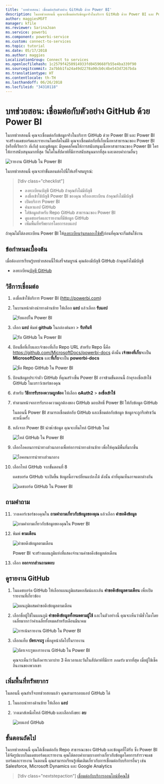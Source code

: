 ```yaml
---
title: 'บทช่วยสอน: เชื่อมต่อกับตัวอย่าง GitHub ด้วย Power BI'
description: ในบทช่วยสอนนี้ คุณจะเชื่อมต่อกับข้อมูลจริงในบริการ GitHub ด้วย Power BI และ Power BI จะสร้างแดชบอร์ดและรายงานโดยอัตโนมัติ
author: maggiesMSFT
manager: kfile
ms.reviewer: SarinaJoan
ms.service: powerbi
ms.component: powerbi-service
ms.custom: connect-to-services
ms.topic: tutorial
ms.date: 05/17/2018
ms.author: maggies
LocalizationGroup: Connect to services
ms.openlocfilehash: 1c2579f4250914933fd0459668fb55e4ba339f90
ms.sourcegitcommit: 2a7bbb1fa24a49d2278a90cb0c4be543d7267bda
ms.translationtype: HT
ms.contentlocale: th-TH
ms.lasthandoff: 06/26/2018
ms.locfileid: "34310118"
---
```

# <a name="tutorial-connect-to-a-github-sample-with-power-bi"></a>บทช่วยสอน: เชื่อมต่อกับตัวอย่าง GitHub ด้วย Power BI
ในบทช่วยสอนนี้ คุณจะเชื่อมต่อกับข้อมูลจริงในบริการ GitHub ด้วย Power BI และ Power BI จะสร้างแดชบอร์ดและรายงานโดยอัตโนมัติ คุณจะเชื่อมต่อกับที่เก็บเนื้อหาสาธารณะของ Power BI (หรือที่เรียกว่า *ที่เก็บ*) และดูข้อมูล: มีบุคคลกี่คนให้การสนับสนุนเนื้อหาสาธารณะของ Power BI ใครให้การสนับสนุนมากที่สุด วันใดในสัปดาห์ที่มีการสนับสนุนมากที่สุด และตอบคำถามอื่นๆ 

![รายงาน GitHub ใน Power BI](media/service-tutorial-connect-to-github/power-bi-github-app-tutorial-punch-card.png)

ในบทช่วยสอนนี้ คุณจะทำขั้นตอนต่อไปนี้ให้เสร็จสมบูรณ์:

> [!div class="checklist"]
> * ลงทะเบียนบัญชี GitHub ถ้าคุณยังไม่มีบัญชี 
> * ลงชื่อเข้าใช้บัญชี Power BI ของคุณ หรือลงทะเบียน ถ้าคุณยังไม่มีบัญชี
> * เปิดบริการ Power BI
> * ค้นหาแอป GitHub
> * ใส่ข้อมูลสำหรับ Repo GitHub สาธารณะของ Power BI
> * ดูแดชบอร์ดและรายงานที่มีข้อมูล GitHub
> * เพิ่มพื้นที่ทรัพยากรโดยการลบแอป

ถ้าคุณไม่ได้ลงทะเบียน Power BI ให้[ลงทะเบียนรุ่นทดลองใช้ฟรี](https://app.powerbi.com/signupredirect?pbi_source=web)ก่อนที่คุณจะเริ่มต้นใช้งาน

## <a name="prerequisites"></a>ข้อกำหนดเบื้องต้น

เมื่อต้องการเรียนรู้บทช่วยสอนนี้ให้เสร็จสมบูรณ์ คุณต้องมีบัญชี GitHub ถ้าคุณยังไม่มีบัญชี 

- ลงทะเบียน[บัญชี GitHub](https://docs.microsoft.com/contribute/get-started-setup-github)


## <a name="how-to-connect"></a>วิธีการเชื่อมต่อ
1. ลงชื่อเข้าใช้บริการ Power BI (http://powerbi.com) 
2. ในบานหน้าต่างนำทางด้านซ้าย ให้เลือก **แอป** แล้วเลือก **รับแอป**
   
   ![รับแอปใน Power BI](media/service-tutorial-connect-to-github/power-bi-github-app-tutorial.png) 

3. เลือก **แอป** พิมพ์ **github** ในกล่องค้นหา > **รับทันที**
   
   ![รับ GitHub ใน Power BI](media/service-tutorial-connect-to-github/power-bi-github-app-tutorial-get-it-now.png) 

4. ป้อนชื่อที่เก็บและเจ้าของที่เก็บ Repo URL สำหรับ Repo นี้คือ https://github.com/MicrosoftDocs/powerbi-docs ดังนั้น **เจ้าของที่เก็บ**จะเป็น **MicrosoftDocs** และ**ที่เก็บ**จะเป็น **powerbi-docs** 
   
    ![ชื่อ Repo GitHub ใน Power BI](media/service-tutorial-connect-to-github/power-bi-github-app-tutorial-repo-name.png)

5. ป้อนข้อมูลประจำตัว GitHub ที่คุณสร้างขึ้น Power BI อาจข้ามขั้นตอนนี้ ถ้าคุรลงชื่อเข้าใช้ GitHub ในเบราว์เซอร์ของคุณ 

6. สำหรับ **วิธีการรับรองความถูกต้อง** ให้เลือก **oAuth2** \> **ลงชื่อเข้าใช้**

7. ทำตามหน้าจอการรับรองความถูกต้องของ GitHub มอบสิทธิ์ Power BI ให้กับข้อมูล GitHub
   
   ในตอนนี้ Power BI สามารถเชื่อมต่อกับ GitHub และเชื่อมต่อกับข้อมูล  ข้อมูลจะถูกรีเฟรชวันละหนึ่งครั้ง

8. หลังจาก Power BI นำขเ้าข้อมูล คุณจะเห็นไทล์ GitHub ใหม่ 
 
   ![ไทล์ GitHub ใน Power BI](media/service-tutorial-connect-to-github/power-bi-github-app-tutorial-tile.png) 

8. เลือกไอคอนการนำทางส่วนกลางเพื่อย่อการนำทางด้านซ้าย เพื่อให้คุณมีพื้นที่มากขึ้น

    ![ไอคอนการนำทางส่วนกลาง](media/service-tutorial-connect-to-github/power-bi-global-navigation-icon.png)

10. เลือกไทล์ GitHub จากขั้นตอนที่ 8 
    
    แดชบอร์ด GitHub จะเปิดขึ้น ข้อมูลนี้อาจเปลี่ยนแปลงได้ ดังนั้น ค่าที่คุณเห็นอาจแตกต่างกัน

    ![แดชบอร์ด GitHub ใน Power BI](media/service-tutorial-connect-to-github/power-bi-github-app-tutorial-dashboard.png)

    

## <a name="ask-a-question"></a>ถามคำถาม

11. วางเคอร์เซอร์ของคุณใน **ถามคำถามเกี่ยวกับข้อมูลของคุณ** แล้วเลือก **คำขอดึงข้อมูล** 

    ![ถามคำถามเกี่ยวกับข้อมูลของคุณใน Power BI](media/service-tutorial-connect-to-github/power-bi-github-app-tutorial-ask-question.png)

12. พิมพ์ **ตามเดือน**
 
    ![คำขอดึงข้อมูลตามเดือน](media/service-tutorial-connect-to-github/power-bi-github-app-tutorial-ask-question-by-month.png)

     Power BI จะสร้างแผนภูมิแท่งที่แสดงจำนวนคำขอดึงข้อมูลต่อเดือน

13. เลือก **ออกจากส่วนถามตอบ**

## <a name="view-the-github-report"></a>ดูรายงาน GitHub 

1. ในแดชบอร์ด GitHub ให้เลือกแผนภูมิผสมคอลัมน์และเส้น **คำขอดึงข้อมูลตามเดือน** เพื่อเปิดรายงานที่เกี่ยวข้อง

    ![แผนภูมิผสมคำขอดึงข้อมูลตามเดือน](media/service-tutorial-connect-to-github/power-bi-github-app-tutorial-pull-requests-combo-chart.png)

2. เลือกชื่อผู้ใช้ในแผนภูมิ **คำขอดึงข้อมูลทั้งหมดตามผู้ใช้** และในตัวอย่างนี้ คุณจะเห็นว่ามีชั่วโมงโดยเฉลี่ยมากกว่าค่าเฉลี่ยทั้งหมดสำหรับเดือนมีนาคม

    ![การเน้นรายงาน GitHub ใน Power BI](media/service-tutorial-connect-to-github/power-bi-github-app-tutorial-report-highlight.png)

3. เลือกแท็บ **บัตรเจาะรู** เพื่อดูหน้าถัดไปในรายงาน 
 
    ![บัตรเจาะรูของรายงาน GitHub ใน Power BI](media/service-tutorial-connect-to-github/power-bi-github-app-tutorial-tues-3pm.png)

    คุณจะเห็นว่าวันอังคารเวลาบ่าย 3 คือเวลาและวันในสัปดาห์ที่มีการ *ยอมรับ* มากที่สุด เมื่อผู้ใช้เช็คอินงานของพวกเขา

## <a name="clean-up-resources"></a>เพิ่มพื้นที่ทรัพยากร

ในตอนนี้ คุณสำเร็จบทช่วยสอนแล้ว คุณสามารถลบแอป GitHub ได้ 

1. ในแถบนำทางด้านซ้าย ให้เลือก **แอป**
2. วางเมาส์เหนือไทล์ GitHub และเลือกถังขยะ **ลบ**

    ![ลบแอป GitHub](media/service-tutorial-connect-to-github/power-bi-github-app-tutorial-delete.png)

## <a name="next-steps"></a>ขั้นตอนถัดไป

ในบทช่วยสอนนี้ คุณได้เชื่อมต่อกับ Repo สาธารณะของ GitHub และข้อมูลที่ได้รับ ซึ่ง Power BI ได้จัดรูปแบบในแดชบอร์ดและรายงาน คุณได้ตอบคำถามบางอย่างเกี่ยวกับข้อมูลโดยการสำรวจแดชบอร์ดและรายงาน ในตอนนี้ คุณสามารถเรียนรู้เพิ่มเติมเกี่ยวกับการเชื่อมต่อกับบริการอื่นๆ เช่น Salesforce, Microsoft Dynamics และ Google Analytics 
 
> [!div class="nextstepaction"]
> [เชื่อมต่อกับบริการออนไลน์ที่คุณใช้](./service-connect-to-services.md)



